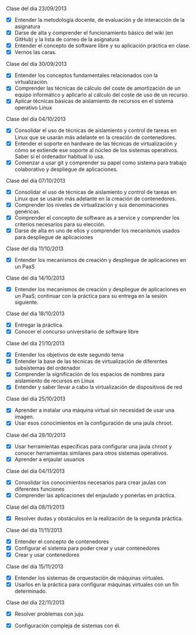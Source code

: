 Clase del dia 23/09/2013

- [X] Entender la metodología docente, de evaluación y de interacción de la asignatura
- [X] Darse de alta y comprender el funcionamiento básico del wiki (en GitHub) y la lista de correo de la asignatura
- [X] Entender el concepto de software libre y su aplicación práctica en clase.
- [X] Vernos las caras.

Clase del día 30/09/2013

- [X] Entender los conceptos fundamentales relacionados con la virtualización.
- [X] Comprender las técnicas de cálculo del coste de amortización de un equipo informático y aplicarlo al cálculo del coste de uso de un recurso.
- [X] Aplicar técnicas básicas de aislamiento de recursos en el sistema operativo Linux

Clase del día 04/10/2013

- [X] Consolidar el uso de técnicas de aislamiento y control de tareas en Linux que se usarán más adelante en la creación de contenedores.
- [X] Entender el soporte en hardware de las técnicas de virtualización y cómo se extiende ese soporte al núcleo de los sistemas operativos. Saber si el ordenador habitual lo usa.
- [X] Comenzar a usar git y comprender su papel como sistema para trabajo colaborativo y despliegue de aplicaciones.

Clase del día 07/10/2013

- [X] Consolidar el uso de técnicas de aislamiento y control de tareas en Linux que se usarán más adelante en la creación de contenedores.
- [X] Comprender los niveles de virtualización y sus denominaciones genéricas.
- [X] Comprender el concepto de software as a service y comprender los criterios necesarios para su elección.
- [X] Darse de alta en uno de ellos y comprender los mecanismos usados para despliegue de aplicaciones

Clase del día 11/10/2013

- [X] Entender los mecanismos de creación y despliegue de aplicaciones en un PaaS

Clase del día 14/10/2013

- [X] Entender los mecanismos de creación y despliegue de aplicaciones en un PaaS; continuar con la práctica para su entrega en la sesión siguiente. 

Clase del día 18/10/2013

- [X] Entregar la práctica.
- [X] Conocer el concurso universitario de software libre

Clase del día 21/10/2013

- [X] Entender los objetivos de este segundo tema
- [X] Entender la base de las técnicas de virtualización de diferentes subsistemas del ordenador
- [X] Comprender la significación de los espacios de nombres para aislamiento de recursos en Linux
- [X] Entender y saber llevar a cabo la virtualización de dispositivos de red

Clase del día 25/10/2013

- [X] Aprender a instalar una máquina virtual sin necesidad de usar una imagen.
- [X] Usar esos conocimientos en la configuración de una jaula chroot.

Clase del día 28/10/2013

- [X] Usar herramientas específicas para configurar una jaula chroot y conocer herramientas similares para otros sistemas operativos.
- [X] Aprender a enjaular usuarios

Clase del día 04/11/2013

- [X] Consolidar los conocimientos necesarios para crear jaulas con diferentes funciones
- [X] Comprender las aplicaciones del enjaulado y ponerlas en práctica.

Clase del día 08/11/2013

- [X] Resolver dudas y obstáculos en la realización de la segunda práctica.

Clase del día 11/11/2013

- [X] Entender el concepto de contenedores
- [X] Configurar el sistema para poder crear y usar contenedores
- [X] Crear y usar contenedores

Clase del día 15/11/2013

- [X] Entender los sistemas de orquestación de máquinas virtuales.
- [X] Usarlos en la práctica para configurar máquinas virtuales con un fin determinado.

Clase del día 22/11/2013

- [X] Resolver problemas con juju.
- [X] Configuración compleja de sistemas con él. 

